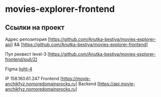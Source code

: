 # movies-explorer-frontend

## Ссылки на проект

Адрес репозитория [https://github.com/Anutka-bestiya/movies-explorer-api] && [https://github.com/Anutka-bestiya/movies-explorer-frontend]

Пул реквест level-3 [https://github.com/Anutka-bestiya/movies-explorer-frontend/pull/2]

Figma [light-4](https://www.figma.com/file/6FMWkB94wE7KTkcCgUXtnC/%D0%94%D0%B8%D0%BF%D0%BB%D0%BE%D0%BC%D0%BD%D1%8B%D0%B9-%D0%BF%D1%80%D0%BE%D0%B5%D0%BA%D1%82?type=design&node-id=1-2798&mode=design&t=4dUZZh3m6o8E465S-0)

IP 158.160.61.247
Frontend [https://movie-anchikfyz.nomoredomainsrocks.ru]
Backend [https://api.movie-anchikfyz.nomoredomainsrocks.ru]
